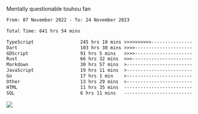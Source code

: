 Mentally questionable touhou fan



<!--START_SECTION:waka-->

```txt
From: 07 November 2022 - To: 24 November 2023

Total Time: 641 hrs 54 mins

TypeScript                 245 hrs 10 mins >>>>>>>>>>---------------   38.21 %
Dart                       103 hrs 30 mins >>>>---------------------   16.13 %
GDScript                   91 hrs 5 mins   >>>>---------------------   14.20 %
Rust                       66 hrs 32 mins  >>>----------------------   10.37 %
Markdown                   30 hrs 57 mins  >------------------------   04.82 %
JavaScript                 19 hrs 11 mins  >------------------------   02.99 %
Go                         17 hrs 1 min    >------------------------   02.65 %
Other                      13 hrs 29 mins  >------------------------   02.10 %
HTML                       11 hrs 35 mins  -------------------------   01.81 %
SQL                        6 hrs 11 mins   -------------------------   00.97 %
```

<!--END_SECTION:waka-->

![](https://cdn.discordapp.com/attachments/825577206696771664/1166420405674856468/win.gif?ex=654a6ca7&is=6537f7a7&hm=84f02d38afcaba0d0e8904ff04caaa8c281686a27d5cdea7403e065ad7b47f78&)
